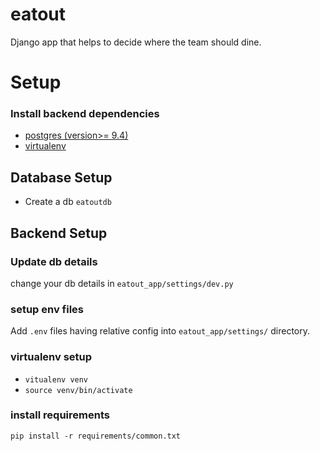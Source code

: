 # eatout
 Django app that helps to decide where the team should dine.


# Setup

### Install backend dependencies
* [postgres (version>= 9.4)](https://www.postgresql.org/)
* [virtualenv](https://virtualenv.pypa.io/en/stable/)

## Database Setup
* Create a db `eatoutdb`

## Backend Setup

### Update db details 
change your db details in `eatout_app/settings/dev.py`

### setup env files
Add `.env` files having relative config into `eatout_app/settings/` directory.

### virtualenv setup
* `vitualenv venv`
* `source venv/bin/activate`

### install requirements
`pip install -r requirements/common.txt`
